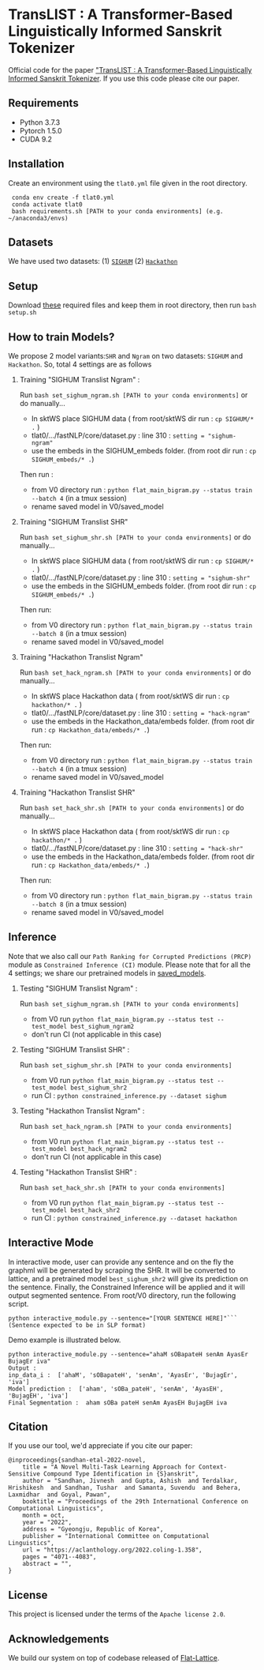 # TransLIST : A Transformer-Based Linguistically Informed Sanskrit Tokenizer

Official code for the paper ["TransLIST : A Transformer-Based Linguistically Informed Sanskrit Tokenizer](). If you use this code please cite our paper.

## Requirements
* Python 3.7.3
* Pytorch 1.5.0
* CUDA 9.2


## Installation
Create an environment using the `tlat0.yml` file given in the root directory.
```
 conda env create -f tlat0.yml
 conda activate tlat0
 bash requirements.sh [PATH to your conda environments] (e.g. ~/anaconda3/envs)
 ```

## Datasets
We have used two datasets: (1) [`SIGHUM`](https://zenodo.org/record/803508#.YRdZ43UzaXJ) (2) [`Hackathon`](https://sanskritpanini.github.io/dataset.html)

## Setup
Download [these](https://drive.google.com/drive/folders/1SCU_MwzePYai0ymAE3B5xuC8JhBZlxMd?usp=sharing) required files and keep them in root directory, then run ```bash setup.sh```

## How to train Models?
We propose 2 model variants:`SHR` and `Ngram` on two datasets: `SIGHUM` and `Hackathon`. So, total 4 settings are as follows

1. Training "SIGHUM Translist Ngram" : 

	Run ```bash set_sighum_ngram.sh [PATH to your conda environments]``` or do manually...
	- In sktWS place SIGHUM data ( from root/sktWS dir run : ```cp SIGHUM/* .``` )
	- tlat0/.../fastNLP/core/dataset.py : line 310 : ```setting = "sighum-ngram"```
	- use the embeds in the SIGHUM_embeds folder. (from root dir run : ```cp SIGHUM_embeds/* .```)
	
	Then run :
	- from V0 directory run : ```python flat_main_bigram.py --status train --batch 4``` (in a tmux session)
	- rename saved model in V0/saved_model


2. Training "SIGHUM Translist SHR"
	
	Run ```bash set_sighum_shr.sh [PATH to your conda environments]``` or do manually...
	- In sktWS place SIGHUM data ( from root/sktWS dir run : ```cp SIGHUM/* .``` )
	- tlat0/.../fastNLP/core/dataset.py : line 310 : ```setting = "sighum-shr"```
	- use the embeds in the SIGHUM_embeds folder. (from root dir run : ```cp SIGHUM_embeds/* .```)
	
	Then run:
	- from V0 directory run : ```python flat_main_bigram.py --status train --batch 8``` (in a tmux session)
	- rename saved model in V0/saved_model
	
3. Training "Hackathon Translist Ngram"
	
	Run ```bash set_hack_ngram.sh [PATH to your conda environments]``` or do manually...
	- In sktWS place Hackathon data ( from root/sktWS dir run : ```cp hackathon/* .``` )
	- tlat0/.../fastNLP/core/dataset.py : line 310 : ```setting = "hack-ngram"```
	- use the embeds in the Hackathon_data/embeds folder. (from root dir run : ```cp Hackathon_data/embeds/* .```)
	
	Then run:
	- from V0 directory run : ```python flat_main_bigram.py --status train --batch 4``` (in a tmux session)
	- rename saved model in V0/saved_model

4. Training "Hackathon Translist SHR"
	
	Run ```bash set_hack_shr.sh [PATH to your conda environments]``` or do manually...
	- In sktWS place Hackathon data ( from root/sktWS dir run : ```cp hackathon/* .``` )
	- tlat0/.../fastNLP/core/dataset.py : line 310 : ```setting = "hack-shr"```
	- use the embeds in the Hackathon_data/embeds folder. (from root dir run : ```cp Hackathon_data/embeds/* .```)
	
	Then run:
	- from V0 directory run : ```python flat_main_bigram.py --status train --batch 8``` (in a tmux session)
	- rename saved model in V0/saved_model

    
## Inference
Note that we also call our `Path Ranking for Corrupted Predictions (PRCP)` module as `Constrained Inference (CI)` module. Please note that for all the 4 settings; we share our pretrained models in [saved_models](https://drive.google.com/drive/folders/1SCU_MwzePYai0ymAE3B5xuC8JhBZlxMd?usp=sharing).

1. Testing "SIGHUM Translist Ngram" :
	
	Run ```bash set_sighum_ngram.sh [PATH to your conda environments]```
	- from V0 run ```python flat_main_bigram.py --status test --test_model best_sighum_ngram2```
	- don't run CI (not applicable in this case)
    
2. Testing "SIGHUM Translist SHR" :
	
	Run ```bash set_sighum_shr.sh [PATH to your conda environments]```
	- from V0 run ```python flat_main_bigram.py --status test --test_model best_sighum_shr2```
	- run CI : ```python constrained_inference.py --dataset sighum```

3. Testing "Hackathon Translist Ngram" :
	
	Run ```bash set_hack_ngram.sh [PATH to your conda environments]```
	- from V0 run ```python flat_main_bigram.py --status test --test_model best_hack_ngram2```
	- don't run CI (not applicable in this case)
    
4. Testing "Hackathon Translist SHR" :
	
	Run ```bash set_hack_shr.sh [PATH to your conda environments]```
	- from V0 run ```python flat_main_bigram.py --status test --test_model best_hack_shr2```
	- run CI : ```python constrained_inference.py --dataset hackathon``` 

		
## Interactive Mode 
In interactive mode, user can provide any sentence and on the fly the graphml will be generated by scraping the SHR. It will be converted to lattice, and a pretrained model `best_sighum_shr2` will give its prediction on the sentence. Finally, the Constrained Inference will be applied and it will output segmented sentence. From root/V0 directory, run the following script.

```
python interactive_module.py --sentence="[YOUR SENTENCE HERE]"``` (Sentence expected to be in SLP format)
```

Demo example is illustrated below. 
```
python interactive_module.py --sentence="ahaM sOBapateH senAm AyasEr BujagEr iva"
Output : 
inp_data_i :  ['ahaM', 'sOBapateH', 'senAm', 'AyasEr', 'BujagEr', 'iva']
Model prediction :  ['aham', 'sOBa_pateH', 'senAm', 'AyasEH', 'BujagEH', 'iva']
Final Segmentation :  aham sOBa pateH senAm AyasEH BujagEH iva
```

## Citation
If you use our tool, we'd appreciate if you cite our paper:
```
@inproceedings{sandhan-etal-2022-novel,
    title = "A Novel Multi-Task Learning Approach for Context-Sensitive Compound Type Identification in {S}anskrit",
    author = "Sandhan, Jivnesh  and Gupta, Ashish  and Terdalkar, Hrishikesh  and Sandhan, Tushar  and Samanta, Suvendu  and Behera, Laxmidhar  and Goyal, Pawan",
    booktitle = "Proceedings of the 29th International Conference on Computational Linguistics",
    month = oct,
    year = "2022",
    address = "Gyeongju, Republic of Korea",
    publisher = "International Committee on Computational Linguistics",
    url = "https://aclanthology.org/2022.coling-1.358",
    pages = "4071--4083",
    abstract = "",
}
```


## License
This project is licensed under the terms of the `Apache license 2.0`.


## Acknowledgements
We build our system on top of codebase released of [Flat-Lattice](https://github.com/LeeSureman/Flat-Lattice-Transformer).
